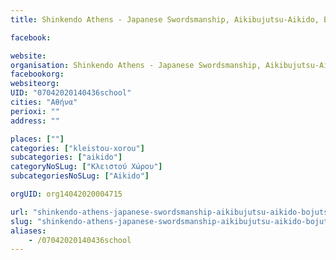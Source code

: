 ```yaml
---
title: Shinkendo Athens - Japanese Swordsmanship, Aikibujutsu-Aikido, Bojutsu-Αθήνα-Aikido

facebook:

website:
organisation: Shinkendo Athens - Japanese Swordsmanship, Aikibujutsu-Aikido, Bojutsu
facebookorg:
websiteorg:
UID: "07042020140436school"
cities: "Αθήνα"
perioxi: ""
address: ""

places: [""]
categories: ["kleistou-xorou"]
subcategories: ["aikido"]
categoryNoSLug: ["Κλειστού Χώρου"]
subcategoriesNoSLug: ["Aikido"]

orgUID: org14042020004715

url: "shinkendo-athens-japanese-swordsmanship-aikibujutsu-aikido-bojutsu-athina-aikido/athina//"
slug: "shinkendo-athens-japanese-swordsmanship-aikibujutsu-aikido-bojutsu-athina-aikido"
aliases:
    - /07042020140436school
---
```





